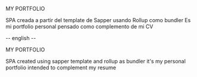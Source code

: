 MY PORTFOLIO

SPA creada a partir del template de Sapper usando Rollup como bundler
Es mi portfolio personal pensado como complemento de  mi CV

-- english --

MY PORTFOLIO

SPA created using sapper template and rollup as bundler
it's my personal portfolio intended to complement my resume



